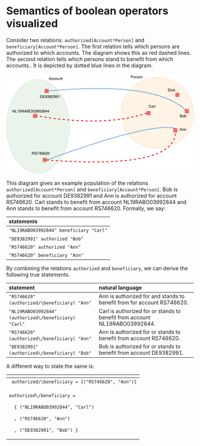 # Semantics of boolean operators visualized

Consider two relations: `authorized[Account*Person]` and `beneficiary[Account*Person]`. The first relation tells which persons are authorized to which accounts. The diagram shows this as red dashed lines. The second relation tells which persons stand to benefit from which accounts.. It is depicted by dotted blue lines in the diagram.

![](../../../.gitbook/assets/untitled-diagram-2.png)

This diagram gives an example population of the relations `authorized[Account*Person]` and `beneficiary[Account*Person]`. Bob is authorized for account DE9382991 and Ann is authorized for account RS746620. Carl stands to benefit from account NL19RABO03992844 and Ann stands to benefit from account RS746620. Formally, we say:

| statements |
| :--- |
| `"NL19RABO03992844" beneficiary "Carl"` |
| `"DE9382991" authorized "Bob"` |
| `"RS746620" authorized "Ann"` |
| `"RS746620" beneficiary "Ann"` |

By combining the relations `authorized` and `beneficiary`, we can derive the following true statements.

| statement |  natural language |
| :--- | :--- |
| `"RS746620" (authorized/\beneficiary) "Ann"` | Ann is authorized for and stands to benefit from for account RS746620. |
| `"NL19RABO03992844" (authorized\/beneficiary) "Carl"` | Carl is authorized for or stands to benefit from account NL19RABO03992844. |
| `"RS746620" (authorized\/beneficiary) "Ann"` | Ann is authorized for or stands to benefit from account RS746620. |
| `"DE9382991" (authorized\/beneficiary) "Bob"` | Bob is authorized for or stands to benefit from account DE9382991. |



A different way to state the same is:

<table>
  <thead>
    <tr>
      <th style="text-align:left"></th>
    </tr>
  </thead>
  <tbody>
    <tr>
      <td style="text-align:left"><code> authorized/\beneficiary = {(&quot;RS746620&quot;, &quot;Ann&quot;)}</code>
      </td>
    </tr>
    <tr>
      <td style="text-align:left">
        <p><code>authorized\/beneficiary = </code>
        </p>
        <p><code>  { (&quot;NL19RABO03992844&quot;, &quot;Carl&quot;)</code>
        </p>
        <p><code>  , (&quot;RS746620&quot;, &quot;Ann&quot;)</code>
        </p>
        <p><code>  , (&quot;DE9382991&quot;, &quot;Bob&quot;) }</code>
        </p>
      </td>
    </tr>
  </tbody>
</table>